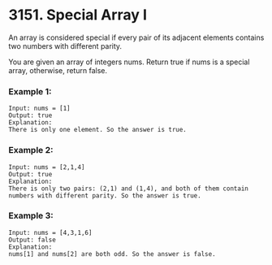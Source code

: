 # 3151. Special Array I

An array is considered special if every pair of its adjacent elements contains two numbers with different parity.

You are given an array of integers nums. Return true if nums is a special array, otherwise, return false.


### Example 1:
```
Input: nums = [1]
Output: true
Explanation:
There is only one element. So the answer is true.
```

### Example 2:
```
Input: nums = [2,1,4]
Output: true
Explanation:
There is only two pairs: (2,1) and (1,4), and both of them contain numbers with different parity. So the answer is true.
```

### Example 3:
```
Input: nums = [4,3,1,6]
Output: false
Explanation:
nums[1] and nums[2] are both odd. So the answer is false.
```
